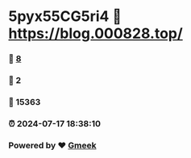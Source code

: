 # 5pyx55CG5ri4 :link: https://blog.000828.top/ 
### :page_facing_up: [8](https://blog.000828.top//tag.html) 
### :speech_balloon: 2 
### :hibiscus: 15363 
### :alarm_clock: 2024-07-17 18:38:10 
### Powered by :heart: [Gmeek](https://github.com/Meekdai/Gmeek)

